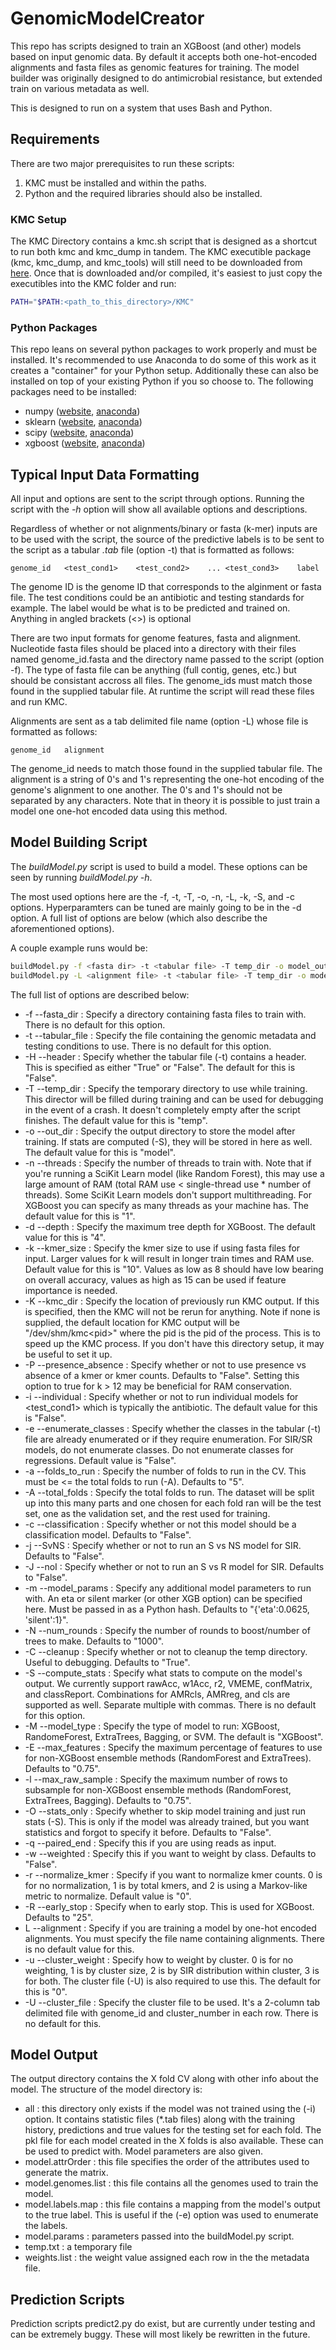 # GenomicModelCreator

This repo has scripts designed to train an XGBoost (and other) models based on input genomic data.  By default it accepts both one-hot-encoded alignments and fasta files as genomic features for training.  The model builder was originally designed to do antimicrobial resistance, but extended train on various metadata as well.  

This is designed to run on a system that uses Bash and Python.  

## Requirements

There are two major prerequisites to run these scripts:
1. KMC must be installed and within the paths.
2. Python and the required libraries should also be installed.

### KMC Setup

The KMC Directory contains a kmc.sh script that is designed as a shortcut to run both kmc and kmc_dump in tandem.  The KMC executible package (kmc, kmc_dump, and kmc_tools) will still need to be downloaded from [here](http://sun.aei.polsl.pl/REFRESH/index.php?page=projects&project=kmc&subpage=about).  Once that is downloaded and/or compiled, it's easiest to just copy the executibles into the KMC folder and run:

```bash
PATH="$PATH:<path_to_this_directory>/KMC"
```

### Python Packages

This repo leans on several python packages to work properly and must be installed.  It's recommended to use Anaconda to do some of this work as it creates a "container" for your Python setup.  Additionally these can also be installed on top of your existing Python if you so choose to.  The following packages need to be installed:
- numpy ([website](https://numpy.org), [anaconda](https://anaconda.org/anaconda/numpy))
- sklearn ([website](https://scikit-learn.org/stable/), [anaconda](https://anaconda.org/anaconda/scikit-learn))
- scipy ([website](https://www.scipy.org), [anaconda](https://anaconda.org/anaconda/scipy))
- xgboost ([website](https://xgboost.readthedocs.io/en/latest/), [anaconda](https://anaconda.org/conda-forge/xgboost))

## Typical Input Data Formatting

All input and options are sent to the script through options.  Running the script with the *-h* option will show all available options and descriptions.  

Regardless of whether or not alignments/binary or fasta (k-mer) inputs are to be used with the script, the source of the predictive labels is to be sent to the script as a tabular *.tab* file (option -t) that is formatted as follows:

```
genome_id	<test_cond1>	<test_cond2>	...	<test_cond3>	label
```

The genome ID is the genome ID that corresponds to the alginment or fasta file.  The test conditions could be an antibiotic and testing standards for example.  The label would be what is to be predicted and trained on.  Anything in angled brackets (<>) is optional

There are two input formats for genome features, fasta and alignment.  Nucleotide fasta files should be placed into a directory with their files named genome_id.fasta and the directory name passed to the script (option -f).  The type of fasta file can be anything (full contig, genes, etc.) but should be consistant accross all files.  The genome_ids must match those found in the supplied tabular file.  At runtime the script will read these files and run KMC.

Alignments are sent as a tab delimited file name (option -L) whose file is formatted as follows:

```
genome_id	alignment
```

The genome_id needs to match those found in the supplied tabular file.  The alignment is a string of 0's and 1's representing the one-hot encoding of the genome's alignment to one another.  The 0's and 1's should not be separated by any characters.  Note that in theory it is possible to just train a model one one-hot encoded data using this method.  

## Model Building Script

The *buildModel.py* script is used to build a model.  These options can be seen by running *buildModel.py -h*.  

The most used options here are the -f, -t, -T, -o, -n, -L, -k, -S, and -c options.  Hyperparamters can be tuned are mainly going to be in the -d option.  A full list of options are below (which also describe the aforementioned options).

A couple example runs would be:

```bash
buildModel.py -f <fasta dir> -t <tabular file> -T temp_dir -o model_out_kmer -n 128 -k 8 -S cls -C True
buildModel.py -L <alignment file> -t <tabular file> -T temp_dir -o model_out_ali -n 128 -S cls -C True
```

The full list of options are described below:
- -f --fasta_dir : Specify a directory containing fasta files to train with.  There is no default for this option.
- -t --tabular_file : Specify the file containing the genomic metadata and testing conditions to use.  There is no default for this option.
- -H --header : Specify whether the tabular file (-t) contains a header.  This is specified as either "True" or "False".  The default for this is "False".
- -T --temp_dir : Specify the temporary directory to use while training.  This director will be filled during training and can be used for debugging in the event of a crash.  It doesn't completely empty after the script finishes.  The default value for this is "temp".
- -o --out_dir : Specify the output directory to store the model after training.  If stats are computed (-S), they will be stored in here as well.  The default value for this is "model".
- -n --threads : Specify the number of threads to train with.  Note that if you're running a SciKit Learn model (like Random Forest), this may use a large amount of RAM (total RAM use < single-thread use * number of threads).  Some SciKit Learn models don't support multithreading.  For XGBoost you can specify as many threads as your machine has.  The default value for this is "1".
- -d --depth : Specify the maximum tree depth for XGBoost.  The default value for this is "4".
- -k --kmer_size : Specify the kmer size to use if using fasta files for input.  Larger values for k will result in longer train times and RAM use.  Default value for this is "10".  Values as low as 8 should have low bearing on overall accuracy, values as high as 15 can be used if feature importance is needed.
- -K --kmc_dir : Specify the location of previously run KMC output.  If this is specified, then the KMC will not be rerun for anything.  Note if none is supplied, the default location for KMC output will be "/dev/shm/kmc\<pid\>" where the pid is the pid of the process.  This is to speed up the KMC process.  If you don't have this directory setup, it may be useful to set it up.  
- -P --presence_absence : Specify whether or not to use presence vs absence of a kmer or kmer counts.  Defaults to "False".  Setting this option to true for k > 12 may be beneficial for RAM conservation.
- -i --individual : Specify whether or not to run individual models for \<test_cond1\> which is typically the antibiotic.  The default value for this is "False".
- -e --enumerate_classes : Specify whether the classes in the tabular (-t) file are already enumerated or if they require enumeration.  For SIR/SR models, do not enumerate classes.  Do not enumerate classes for regressions.  Default value is "False".
- -a --folds_to_run : Specify the number of folds to run in the CV.  This must be <= the total folds to run (-A).  Defaults to "5".
- -A --total_folds : Specify the total folds to run.  The dataset will be split up into this many parts and one chosen for each fold ran will be the test set, one as the validation set, and the rest used for training.  
- -c --classification : Specify whether or not this model should be a classification model.  Defaults to "False".
- -j --SvNS : Specify whether or not to run an S vs NS model for SIR.  Defaults to "False".
- -J --noI : Specify whether or not to run an S vs R model for SIR.  Defaults to "False".
- -m --model_params : Specify any additional model parameters to run with.  An eta or silent marker (or other XGB option) can be specified here.  Must be passed in as a Python hash.  Defaults to "{'eta':0.0625, 'silent':1}".  
- -N --num_rounds : Specify the number of rounds to boost/number of trees to make.  Defaults to "1000".
- -C --cleanup : Specify whether or not to cleanup the temp directory.  Useful to debugging.  Defaults to "True".
- -S --compute_stats : Specify what stats to compute on the model's output.  We currently support rawAcc, w1Acc, r2, VMEME, confMatrix, and classReport.  Combinations for AMRcls, AMRreg, and cls are supported as well.  Separate multiple with commas.  There is no default for this option.
- -M --model_type : Specify the type of model to run: XGBoost, RandomeForest, ExtraTrees, Bagging, or SVM.  The default is "XGBoost".
- -E --max_features : Specify the maximum percentage of features to use for non-XGBoost ensemble methods (RandomForest and ExtraTrees).  Defaults to "0.75".
- -l --max_raw_sample : Specify the maximum number of rows to subsample for non-XGBoost ensemble methods (RandomForest, ExtraTrees, Bagging).  Defaults to "0.75".
- -O --stats_only : Specify whether to skip model training and just run stats (-S).  This is only if the model was already trained, but you want statistics and forgot to specify it before.  Defaults to "False".
- -q --paired_end : Specify this if you are using reads as input.
- -w --weighted : Specify this if you want to weight by class.  Defaults to "False".
- -r --normalize_kmer : Specify if you want to normalize kmer counts.  0 is for no normalization, 1 is by total kmers, and 2 is using a Markov-like metric to normalize.  Default value is "0".
- -R --early_stop : Specify when to early stop.  This is used for XGBoost.  Defaults to "25".
- L --alignment : Specify if you are training a model by one-hot encoded alignments.  You must specify the file name containing alignments.  There is no default value for this.  
- -u --cluster_weight : Specify how to weight by cluster.  0 is for no weighting, 1 is by cluster size, 2 is by SIR distribution within cluster, 3 is for both.  The cluster file (-U) is also required to use this.  The default for this is "0".
- -U --cluster_file : Specify the cluster file to be used.  It's a 2-column tab delimited file with genome_id and cluster_number in each row.  There is no default for this.

## Model Output

The output directory contains the X fold CV along with other info about the model.  The structure of the model directory is:
- all : this directory only exists if the model was not trained using the (-i) option.  It contains statistic files (\*.tab files) along with the training history, predictions and true values for the testing set for each fold.  The pkl file for each model created in the X folds is also available.  These can be used to predict with.  Model parameters are also given.
- model.attrOrder : this file specifies the order of the attributes used to generate the matrix.  
- model.genomes.list : this file contains all the genomes used to train the model.
- model.labels.map : this file contains a mapping from the model's output to the true label.  This is useful if the (-e) option was used to enumerate the labels. 
- model.params : parameters passed into the buildModel.py script.
- temp.txt : a temporary file
- weights.list : the weight value assigned each row in the the metadata file.  

## Prediction Scripts

Prediction scripts predict2.py do exist, but are currently under testing and can be extremely buggy.  These will most likely be rewritten in the future.  


